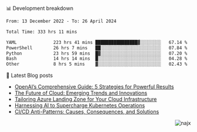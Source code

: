 📊 Development breakdown
<!--START_SECTION:waka-->

```txt
From: 13 December 2022 - To: 26 April 2024

Total Time: 333 hrs 11 mins

YAML              223 hrs 41 mins ████████████████▓░░░░░░░░   67.14 %
PowerShell        26 hrs 7 mins   ██░░░░░░░░░░░░░░░░░░░░░░░   07.84 %
Python            23 hrs 59 mins  █▓░░░░░░░░░░░░░░░░░░░░░░░   07.20 %
Bash              14 hrs 14 mins  █░░░░░░░░░░░░░░░░░░░░░░░░   04.28 %
Other             8 hrs 5 mins    ▓░░░░░░░░░░░░░░░░░░░░░░░░   02.43 %
```

<!--END_SECTION:waka-->

📕 Latest Blog posts

<!-- BLOG-POST-LIST:START -->
- [OpenAI’s Comprehensive Guide: 5 Strategies for Powerful Results](https://najx.dev/openai's-comprehensive-guide-to-prompt-writing-five-new-strategies-for-powerful-results/)
- [The Future of Cloud: Emerging Trends and Innovations](https://najx.dev/the-future-of-cloud-emerging-trends-and-innovations/)
- [Tailoring Azure Landing Zone for Your Cloud Infrastructure](https://najx.dev/tailoring-your-azure-landing-zone-for-cloud-infrastructure/)
- [Harnessing AI to Supercharge Kubernetes Operations](https://najx.dev/harnessing-ai-to-supercharge-kubernetes-operations/)
- [CI/CD Anti-Patterns: Causes, Consequences, and Solutions](https://najx.dev/cicd-anti-patterns/)
<!-- BLOG-POST-LIST:END -->

<p align="right">
  <img src="https://komarev.com/ghpvc/?username=najx&label=GitHub%20Profile%20Views&color=yellow&style=flat" alt="najx" />
</p align="center">
